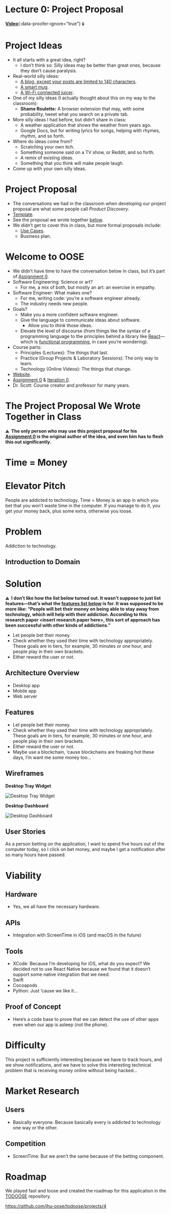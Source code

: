 # Lecture 0: Project Proposal

[**Video**](https://github.com/jhu-oose/2019-students/releases/download/lectures-videos/oose--lectures--0.mp4){:data-proofer-ignore="true"} <small title="You must be a registered student logged into GitHub to see this.">🔒</small>

# Project Ideas

- It all starts with a great idea, right?
  - I don’t think so: Silly ideas may be better than great ones, because they don’t cause paralysis.
- Real-world silly ideas:
  - [A blog, except your posts are limited to 140 characters](https://twitter.com).
  - [A smart mug](https://ember.com).
  - [A Wi-Fi connected juicer](https://en.wikipedia.org/wiki/Juicero).
- One of my silly ideas (I actually thought about this on my way to the classroom):
  - **Shame Roulette:** A browser extension that may, with some probability, tweet what you search on a private tab.
- More silly ideas I had before, but didn’t share in class:
  - A weather application that shows the weather from years ago.
  - Google Docs, but for writing lyrics for songs, helping with rhymes, rhythm, and so forth.
- Where do ideas come from?
  - Scratching your own itch.
  - Something someone said on a TV show, or Reddit, and so forth.
  - A remix of existing ideas.
  - Something that you think will make people laugh.
- Come up with your own silly ideas.

# Project Proposal

- The conversations we had in the classroom when developing our project proposal are what some people call _Product Discovery_.
- [Template](/iterations/0#template).
- See the proposal we wrote together [below](#time--money).
- We didn’t get to cover this in class, but more formal proposals include:
  - [Use Cases](https://www.seguetech.com/user-stories-vs-use-cases-pros-cons-agile-development/).
  - Business plan.

# Welcome to OOSE

- We didn’t have time to have the conversation below in class, but it’s part of [Assignment 0](/assignments/0#software-engineering).
- Software Engineering: Science or art?
  - For me, a mix of both, but mostly an art: an exercise in empathy.
- Software Engineer: What makes one?
  - For me, writing code: you’re a software engineer already.
  - The industry needs new people.
- Goals?
  - Make you a more confident software engineer.
  - Give the language to communicate ideas about software.
    - Allow you to _think_ those ideas.
  - Elevate the level of discourse (from things like the syntax of a programming language to the principles behind a library like [React](/toolbox#user-interface-builder-react)—which is [functional programming](/lectures/9#functional-programming-in-depth), in case you’re wondering).
- Course parts:
  - Principles (Lectures): The things that last.
  - Practice (Group Projects & Laboratory Sessions): The only way to learn.
  - Technology (Online Videos): The things that change.
- [Website](/).
- [Assignment 0](/assignments/0) & [Iteration 0](/iterations/0).
- Dr. Scott: Course creator and professor for many years.

# The Project Proposal We Wrote Together in Class

**<small>⚠️</small>  The only person who may use this project proposal for his [Assignment 0](/assignments/0) is the original author of the idea, and even him has to flesh this out significantly.**

# Time = Money

# Elevator Pitch

People are addicted to technology. Time = Money is an app in which you bet that you won’t waste time in the computer. If you manage to do it, you get your money back, plus some extra, otherwise you loose.

# Problem

Addiction to technology.

## Introduction to Domain

# Solution

**<small>⚠️</small>  I don’t like how the list below turned out. It wasn’t suppose to just list features—that’s what the [features list below](#features) is for. It was supposed to be more like: “People will bet their money on being able to stay away from technology, which will help with their addiction. According to this research paper \<insert research paper here\>, this sort of approach has been successful with other kinds of addictions.”**

- Let people bet their money.
- Check whether they used their time with technology appropriately. These goals are in tiers, for example, 30 minutes or one hour, and people play in their own brackets.
- Either reward the user or not.

## Architecture Overview

- Desktop app
- Mobile app
- Web server

## Features

- Let people bet their money.
- Check whether they used their time with technology appropriately. These goals are in tiers, for example, 30 minutes or one hour, and people play in their own brackets.
- Either reward the user or not.
- Maybe use a blockchain, ’cause blockchains are freaking hot these days, I’m want me some money too…

## Wireframes

**Desktop Tray Widget**

![Desktop Tray Widget](wireframe-1.png)

**Desktop Dashboard**

![Desktop Dashboard](wireframe-2.png)

## User Stories

As a person betting on the application, I want to spend five hours out of the computer today, so I click on bet money, and maybe I get a notification after so many hours have passed.

# Viability

## Hardware

- Yes, we all have the necessary hardware.

## APIs

- Integration with ScreenTime in iOS (and macOS in the future)

## Tools

- XCode: Because I’m developing for iOS, what do you expect? We decided not to use React Native because we found that it doesn’t support some native integration that we need.
- Swift
- Cocoapods
- Python: Just ’cause we like it…

## Proof of Concept

- Here’s a code base to prove that we can detect the use of other apps even when our app is asleep (not the phone).

# Difficulty

This project is sufficiently interesting because we have to track hours, and we show notifications, and we have to solve this interesting technical problem that is receiving money online without being hacked…

# Market Research

## Users

- Basically everyone. Because basically every is addicted to technology one way or the other.

## Competition

- ScreenTime: But we aren’t the same because of the betting component.

# Roadmap

We played fast and loose and created the roadmap for this application in the [TODOOSE](https://github.com/jhu-oose/todoose) repository.

<https://github.com/jhu-oose/todoose/projects/4>

